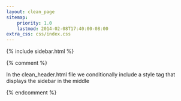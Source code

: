 ```yaml
---
layout: clean_page
sitemap:
    priority: 1.0
    lastmod: 2014-02-08T17:40:00-08:00
extra_css: css/index.css
---
```


{% include sidebar.html %}

{% comment %}

In the clean_header.html file we conditionally include a style
tag that displays the sidebar in the middle

{% endcomment %}
